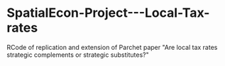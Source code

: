 # SpatialEcon-Project---Local-Tax-rates
RCode of replication and extension of Parchet paper "Are local tax rates strategic complements or strategic substitutes?"
